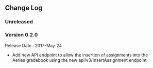 ## Change Log

### Unreleased

### Version 0.2.0

Release Date : 2017-May-24

* Add new API endpoint to allow the insertion of assignments into the Aeries gradebook using the new api/v3/InsertAssignment endpoint
